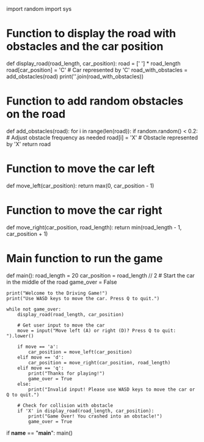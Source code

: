 import random
import sys

# Function to display the road with obstacles and the car position
def display_road(road_length, car_position):
    road = [' '] * road_length
    road[car_position] = 'C'  # Car represented by 'C'
    road_with_obstacles = add_obstacles(road)
    print(''.join(road_with_obstacles))

# Function to add random obstacles on the road
def add_obstacles(road):
    for i in range(len(road)):
        if random.random() < 0.2:  # Adjust obstacle frequency as needed
            road[i] = 'X'  # Obstacle represented by 'X'
    return road

# Function to move the car left
def move_left(car_position):
    return max(0, car_position - 1)

# Function to move the car right
def move_right(car_position, road_length):
    return min(road_length - 1, car_position + 1)

# Main function to run the game
def main():
    road_length = 20
    car_position = road_length // 2  # Start the car in the middle of the road
    game_over = False

    print("Welcome to the Driving Game!")
    print("Use WASD keys to move the car. Press Q to quit.")

    while not game_over:
        display_road(road_length, car_position)

        # Get user input to move the car
        move = input("Move left (A) or right (D)? Press Q to quit: ").lower()

        if move == 'a':
            car_position = move_left(car_position)
        elif move == 'd':
            car_position = move_right(car_position, road_length)
        elif move == 'q':
            print("Thanks for playing!")
            game_over = True
        else:
            print("Invalid input! Please use WASD keys to move the car or Q to quit.")

        # Check for collision with obstacle
        if 'X' in display_road(road_length, car_position):
            print("Game Over! You crashed into an obstacle!")
            game_over = True

if __name__ == "__main__":
    main()
